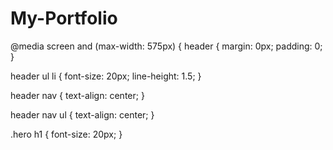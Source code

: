 # My-Portfolio
@media screen and (max-width: 575px) {
header {
    margin: 0px;
    padding: 0;
}

header ul li {
    font-size: 20px;
    line-height: 1.5;
}

header nav {
    text-align: center;
}

header nav ul  {
text-align:  center;
}

.hero h1 {
    font-size: 20px;
}
